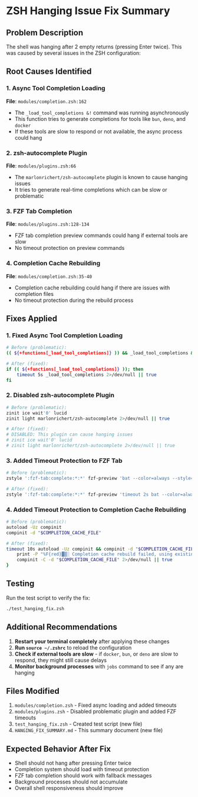 # ZSH Hanging Issue Fix Summary

## Problem Description
The shell was hanging after 2 empty returns (pressing Enter twice). This was caused by several issues in the ZSH configuration:

## Root Causes Identified

### 1. Async Tool Completion Loading
**File**: `modules/completion.zsh:162`
- The `_load_tool_completions &!` command was running asynchronously
- This function tries to generate completions for tools like `bun`, `deno`, and `docker`
- If these tools are slow to respond or not available, the async process could hang

### 2. zsh-autocomplete Plugin
**File**: `modules/plugins.zsh:66`
- The `marlonrichert/zsh-autocomplete` plugin is known to cause hanging issues
- It tries to generate real-time completions which can be slow or problematic

### 3. FZF Tab Completion
**File**: `modules/plugins.zsh:128-134`
- FZF tab completion preview commands could hang if external tools are slow
- No timeout protection on preview commands

### 4. Completion Cache Rebuilding
**File**: `modules/completion.zsh:35-40`
- Completion cache rebuilding could hang if there are issues with completion files
- No timeout protection during the rebuild process

## Fixes Applied

### 1. Fixed Async Tool Completion Loading
```bash
# Before (problematic):
(( ${+functions[_load_tool_completions]} )) && _load_tool_completions &!

# After (fixed):
if (( ${+functions[_load_tool_completions]} )); then
    timeout 5s _load_tool_completions 2>/dev/null || true
fi
```

### 2. Disabled zsh-autocomplete Plugin
```bash
# Before (problematic):
zinit ice wait'0' lucid
zinit light marlonrichert/zsh-autocomplete 2>/dev/null || true

# After (fixed):
# DISABLED: This plugin can cause hanging issues
# zinit ice wait'0' lucid
# zinit light marlonrichert/zsh-autocomplete 2>/dev/null || true
```

### 3. Added Timeout Protection to FZF Tab
```bash
# Before (problematic):
zstyle ':fzf-tab:complete:*:*' fzf-preview 'bat --color=always --style=numbers --line-range=:500 $realpath'

# After (fixed):
zstyle ':fzf-tab:complete:*:*' fzf-preview 'timeout 2s bat --color=always --style=numbers --line-range=:500 $realpath 2>/dev/null || echo "Preview not available"'
```

### 4. Added Timeout Protection to Completion Cache Rebuilding
```bash
# Before (problematic):
autoload -Uz compinit
compinit -d "$COMPLETION_CACHE_FILE"

# After (fixed):
timeout 10s autoload -Uz compinit && compinit -d "$COMPLETION_CACHE_FILE" 2>/dev/null || {
    print -P "%F{red}▓▒░ Completion cache rebuild failed, using existing cache%f"
    compinit -C -d "$COMPLETION_CACHE_FILE" 2>/dev/null || true
}
```

## Testing

Run the test script to verify the fix:
```bash
./test_hanging_fix.zsh
```

## Additional Recommendations

1. **Restart your terminal completely** after applying these changes
2. **Run `source ~/.zshrc`** to reload the configuration
3. **Check if external tools are slow** - if `docker`, `bun`, or `deno` are slow to respond, they might still cause delays
4. **Monitor background processes** with `jobs` command to see if any are hanging

## Files Modified

1. `modules/completion.zsh` - Fixed async loading and added timeouts
2. `modules/plugins.zsh` - Disabled problematic plugin and added FZF timeouts
3. `test_hanging_fix.zsh` - Created test script (new file)
4. `HANGING_FIX_SUMMARY.md` - This summary document (new file)

## Expected Behavior After Fix

- Shell should not hang after pressing Enter twice
- Completion system should load with timeout protection
- FZF tab completion should work with fallback messages
- Background processes should not accumulate
- Overall shell responsiveness should improve 